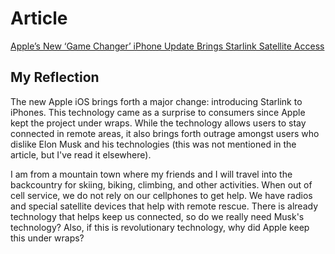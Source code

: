 # Article
[Apple’s New ‘Game Changer’ iPhone Update Brings Starlink Satellite Access](https://www.forbes.com/sites/davidphelan/2025/02/01/apples-new-game-changer-iphone-update-brings-starlink-satellite-access/)

## My Reflection
The new Apple iOS brings forth a major change: introducing Starlink to iPhones. This technology came as a surprise to consumers since Apple kept the project under wraps. While the technology allows users to stay connected in remote areas, it also brings forth outrage amongst users who dislike Elon Musk and his technologies (this was not mentioned in the article, but I've read it elsewhere).

I am from a mountain town where my friends and I will travel into the backcountry for skiing, biking, climbing, and other activities. When out of cell service, we do not rely on our cellphones to get help. We have radios and special satellite devices that help with remote rescue. There is already technology that helps keep us connected, so do we really need Musk's technology? Also, if this is revolutionary technology, why did Apple keep this under wraps?